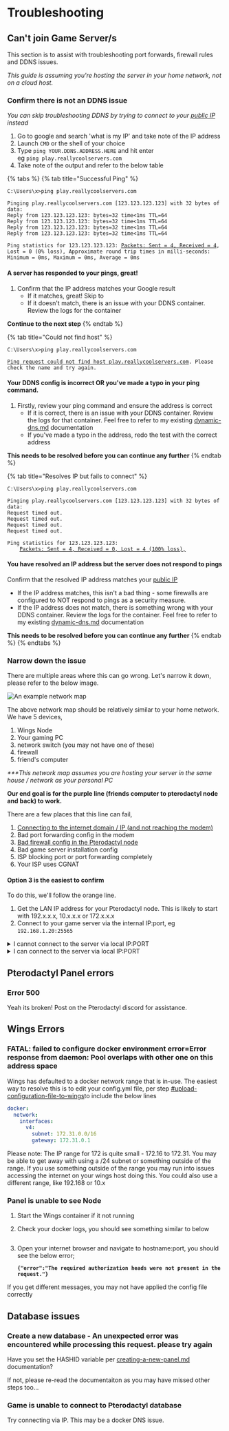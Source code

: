 # Troubleshooting

## Can't join Game Server/s

This section is to assist with troubleshooting port forwards, firewall rules and DDNS issues.

_This guide is assuming you're hosting the server in your home network, not on a cloud host._

### Confirm there is not an DDNS issue

_You can skip troubleshooting DDNS by trying to connect to your_ [_public IP_](https://whatismyipaddress.com/) _instead_

1. Go to google and search 'what is my IP' and take note of the IP address
2. Launch `CMD` or the shell of your choice
3. Type `ping YOUR.DDNS.ADDRESS.HERE` and hit enter\
   eg `ping play.reallycoolservers.com`
4. Take note of the output and refer to the below table

{% tabs %}
{% tab title="Successful Ping" %}
<pre data-overflow="wrap"><code>C:\Users\x>ping play.reallycoolservers.com

Pinging play.reallycoolservers.com [123.123.123.123] with 32 bytes of data: 
Reply from 123.123.123.123: bytes=32 time&#x3C;1ms TTL=64 
Reply from 123.123.123.123: bytes=32 time&#x3C;1ms TTL=64 
Reply from 123.123.123.123: bytes=32 time&#x3C;1ms TTL=64 
Reply from 123.123.123.123: bytes=32 time&#x3C;1ms TTL=64

Ping statistics for 123.123.123.123: <a data-footnote-ref href="#user-content-fn-1">Packets: Sent = 4, Received = 4</a>, Lost = 0 (0% loss), Approximate round trip times in milli-seconds: Minimum = 0ms, Maximum = 0ms, Average = 0ms
</code></pre>

#### A server has responded to your pings, great!

1. Confirm that the IP address matches your Google result
   * If it matches, great! Skip to
   * If it doesn't match, there is an issue with your DDNS container. Review the logs for the container

**Continue to the next step**
{% endtab %}

{% tab title="Could not find host" %}
<pre><code>C:\Users\x>ping play.reallycoolservers.com

<a data-footnote-ref href="#user-content-fn-2">Ping request could not find host play.reallycoolservers.com</a>. Please check the name and try again.
</code></pre>

#### Your DDNS config is incorrect OR you've made a typo in your ping command.

1. Firstly, review your ping command and ensure the address is correct
   * If it is correct, there is an issue with your DDNS container. Review the logs for that container. Feel free to refer to my existing [dynamic-dns.md](../cloudflare/dynamic-dns.md "mention") documentation
   * If you've made a typo in the address, redo the test with the correct address

**This needs to be resolved before you can continue any further**
{% endtab %}

{% tab title="Resolves IP but fails to connect" %}
<pre data-overflow="wrap"><code>C:\Users\x>ping play.reallycoolservers.com

Pinging play.reallycoolservers.com [123.123.123.123] with 32 bytes of data:
Request timed out.
Request timed out.
Request timed out.
Request timed out.

Ping statistics for 123.123.123.123:
    <a data-footnote-ref href="#user-content-fn-3">Packets: Sent = 4, Received = 0, Lost = 4 (100% loss),</a>
</code></pre>

#### You have resolved an IP address but the server does not respond to pings

Confirm that the resolved IP address matches your [public IP](https://whatismyipaddress.com/)

* If the IP address matches, this isn't a bad thing - some firewalls are configured to NOT respond to pings as a security measure.
* If the IP address does not match, there is something wrong with your DDNS container. Review the logs for the container. Feel free to refer to my existing [dynamic-dns.md](../cloudflare/dynamic-dns.md "mention") documentation

**This needs to be resolved before you can continue any further**
{% endtab %}
{% endtabs %}

### Narrow down the issue

There are multiple areas where this can go wrong. Let's narrow it down, please refer to the below image.

<img src="../../.gitbook/assets/file.excalidraw.svg" alt="An example network map" class="gitbook-drawing">

The above network map should be relatively similar to your home network. We have 5 devices,

1. Wings Node
2. Your gaming PC
3. network switch (you may not have one of these)
4. firewall
5. friend's computer

_\*\*\*This network map assumes you are hosting your server in the same house / network as your personal PC_

**Our end goal is for the purple line (friends computer to pterodactyl node and back) to work.**

There are a few places that this line can fail,

1. [Connecting to the internet domain / IP (and not reaching the modem)](troubleshooting.md#1.-confirm-there-is-not-an-ddns-issue)
2. Bad port forwarding config in the modem
3. [Bad firewall config in the Pterodactyl node](creating-a-new-wings-node.md#allow-ports-through-the-firewall)
4. Bad game server installation config
5. ISP blocking port or port forwarding completely
6. Your ISP uses CGNAT

#### Option 3 is the easiest to confirm

To do this, we'll follow the orange line.

1. Get the LAN IP address for your Pterodactyl node. This is likely to start with 192.x.x.x, 10.x.x.x or 172.x.x.x
2. Connect to your game server via the internal IP:port, eg `192.168.1.20:25565`

<details>

<summary>I cannot connect to the server via local IP:PORT</summary>

1. SSH onto your Pterodactyl node
2. Disable the firewall\
   If you are using Ubuntu, the command is listed below\
   `sudo UFW disable`
3. Attempt to connect to the server via the internal IP:port

If it works, you will need to allow the port/s through the Firewall rule. [Please refer back to the documentation, this step is already outlined](creating-a-new-wings-node.md#allow-ports-through-the-firewall). You may have missed additional steps.

If this does not work,&#x20;

* the game server is not running
* you are looking at the wrong server or
* you are looking at the wrong port

Refer back to Pterodactyl Panel and check if the server is running and on what ports

</details>

<details>

<summary>I can connect to the server via local IP:PORT</summary>

Most likely your port forward or (IF you are using a domain) your Domains DNS is bad.

have your friend connect via your [public IP address](https://whatismyipaddress.com/) and server port, eg `1.2.3.4:25565`

**If your friends are connecting via IP, skip this step.** Browse to [this website](https://whatismyipaddress.com/) to get your public IP address and [ping your domain](https://www.youtube.com/watch?v=TWZMVM\_7csE). If the IP does not match, the DNS is incorrect. If so, you most likely have a dynamic DNS address - refer to [dynamic-dns.md](../cloudflare/dynamic-dns.md "mention") for a solution. Alternatively, your ISP may provide a static IP address at an additional cost.

If connecting directly to your public IP fails, confirm your port forward rule applies to the

* correct local IP
* correct port

**If it still fails to connect:**

**your ISP may be blocking port forwards.** I would suggest doing some Googling on your router / modem model to confirm your port forward rule has the correct syntax as some modems are awkward. You may have luck searching for `my modem model port forward minecraft server` but if you have no luck, you will need to ring your ISP.

**Your ISP may be using CGNAT.** You will need to contact your ISP to have this resolved. I would recommend googling `my isp name cgnat` and reading the results. Port forwarding will NEVER work behind a CGNAT without additional and complex network infrastructure.

Extra: You can use [this website](https://www.yougetsignal.com/tools/open-ports/) to test if a port is open (waiting for connections). Minecraft is a great server to test for this, as there are plenty of tools for testing things, [like this](https://mcsrvstat.us/)

</details>

## Pterodactyl Panel errors

### Error 500

Yeah its broken! Post on the Pterodactyl discord for assistance.

## Wings Errors

### FATAL: failed to configure docker environment error=Error response from daemon: Pool overlaps with other one on this address space

Wings has defaulted to a docker network range that is in-use. The easiest way to resolve this is to edit your config.yml file, per step [#upload-configuration-file-to-wings](creating-a-new-wings-node.md#upload-configuration-file-to-wings "mention")to include the below lines

```yaml
docker:
  network:
    interfaces:
      v4:
        subnet: 172.31.0.0/16
        gateway: 172.31.0.1
```

Please note: The IP range for 172 is quite small - 172.16 to 172.31. You may be able to get away with using a /24 subnet or something outside of the range. If you use something outside of the range you may run into issues accessing the internet on your wings host doing this. You could also use a different range, like 192.168 or 10.x



### Panel is unable to see Node

1. Start the Wings container if it not running
2.  Check your docker logs, you should see something similar to below

    <figure><img src="../../.gitbook/assets/image (53).png" alt=""><figcaption></figcaption></figure>
3.  Open your internet browser and navigate to hostname:port, you should see the below error;

    <pre><code><strong>{"error":"The required authorization heads were not present in the request."}
    </strong></code></pre>

If you get different messages, you may not have applied the config file correctly



## Database issues

### Create a new database - An unexpected error was encountered while processing this request. please try again

Have you set the HASHID variable per [creating-a-new-panel.md](creating-a-new-panel.md "mention") documentation?&#x20;

If not, please re-read the documentaiton as you may have missed other steps too...&#x20;



### Game is unable to connect to Pterodactyl database

Try connecting via IP. This may be a docker DNS issue.

[^1]: sent 4, recieved 4. The connection is good

[^2]: Could not find host. DDNS config is bad

[^3]: Sent 4, recieved 0. Fail
